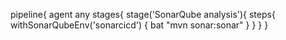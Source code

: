 pipeline{
        agent any
        stages{
            stage('SonarQube analysis'){
            steps{
            withSonarQubeEnv('sonarcicd')
            {
            bat "mvn sonar:sonar"
            }
            }
        }
}
